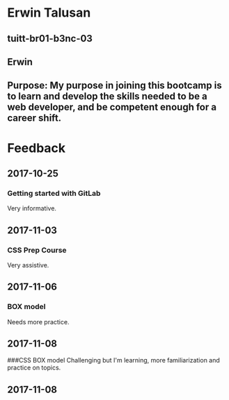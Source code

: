 # Erwin Talusan
## tuitt-br01-b3nc-03
## Erwin
## Purpose: My purpose in joining this bootcamp is to learn and develop the skills needed to be a web developer, and be competent enough for a career shift.


# Feedback
## 2017-10-25
### Getting started with GitLab
Very informative.

## 2017-11-03
### CSS Prep Course
Very assistive.  

## 2017-11-06
### BOX model
Needs more practice.

## 2017-11-08
###CSS BOX model
Challenging but I'm learning, more familiarization and practice on topics.

## 2017-11-08
### 





